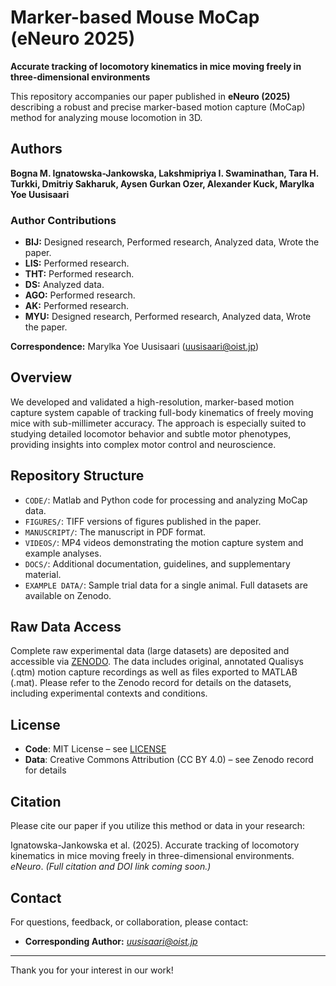 # Marker-based Mouse MoCap (eNeuro 2025)

**Accurate tracking of locomotory kinematics in mice moving freely in three-dimensional environments**

This repository accompanies our paper published in **eNeuro (2025)** describing a robust and precise marker-based motion capture (MoCap) method for analyzing mouse locomotion in 3D.

## Authors

**Bogna M. Ignatowska-Jankowska, Lakshmipriya I. Swaminathan, Tara H. Turkki, Dmitriy Sakharuk, Aysen Gurkan Ozer, Alexander Kuck, Marylka Yoe Uusisaari**

### Author Contributions
- **BIJ:** Designed research, Performed research, Analyzed data, Wrote the paper.
- **LIS:** Performed research.
- **THT:** Performed research.
- **DS:** Analyzed data.
- **AGO:** Performed research.
- **AK:** Performed research.
- **MYU:** Designed research, Performed research, Analyzed data, Wrote the paper.

**Correspondence:** Marylka Yoe Uusisaari (<uusisaari@oist.jp>)

## Overview

We developed and validated a high-resolution, marker-based motion capture system capable of tracking full-body kinematics of freely moving mice with sub-millimeter accuracy. The approach is especially suited to studying detailed locomotor behavior and subtle motor phenotypes, providing insights into complex motor control and neuroscience.



## Repository Structure

* `CODE/`: Matlab and Python code for processing and analyzing MoCap data.
* `FIGURES/`: TIFF versions of figures published in the paper.
* `MANUSCRIPT/`: The manuscript in PDF format.
* `VIDEOS/`: MP4 videos demonstrating the motion capture system and example analyses.
* `DOCS/`: Additional documentation, guidelines, and supplementary material.
* `EXAMPLE DATA/`: Sample trial data for a single animal. Full datasets are available on Zenodo.

## Raw Data Access

Complete raw experimental data (large datasets) are deposited and accessible via [ZENODO](https://doi.org/10.5281/zenodo.15493338). The data includes original, annotated Qualisys (.qtm) motion capture recordings as well as files exported to MATLAB (.mat). Please refer to the Zenodo record for details on the datasets, including experimental contexts and conditions.

## License

* **Code**: MIT License – see [LICENSE](LICENSE)
* **Data**: Creative Commons Attribution (CC BY 4.0) – see Zenodo record for details

## Citation

Please cite our paper if you utilize this method or data in your research:

Ignatowska-Jankowska et al. (2025). Accurate tracking of locomotory kinematics in mice moving freely in three-dimensional environments. *eNeuro*. *(Full citation and DOI link coming soon.)*

## Contact

For questions, feedback, or collaboration, please contact:

* **Corresponding Author:** *uusisaari@oist.jp*

---

Thank you for your interest in our work!
